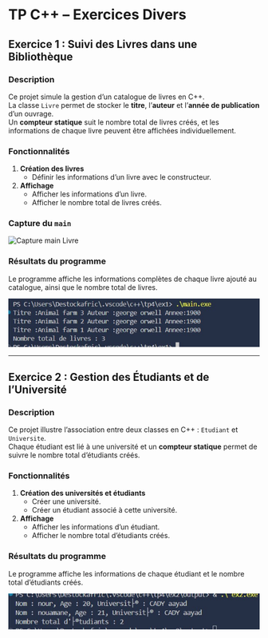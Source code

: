 # TP C++ – Exercices Divers

## Exercice 1 : Suivi des Livres dans une Bibliothèque

### Description
Ce projet simule la gestion d’un catalogue de livres en C++.  
La classe `Livre` permet de stocker le **titre**, l’**auteur** et l’**année de publication** d’un ouvrage.  
Un **compteur statique** suit le nombre total de livres créés, et les informations de chaque livre peuvent être affichées individuellement.

### Fonctionnalités
1. **Création des livres**
   - Définir les informations d’un livre avec le constructeur.
2. **Affichage**
   - Afficher les informations d’un livre.
   - Afficher le nombre total de livres créés.

### Capture du `main`
![Capture main Livre](./screenshots/mainEx1jpg)

### Résultats du programme
Le programme affiche les informations complètes de chaque livre ajouté au catalogue, ainsi que le nombre total de livres.  

![Résultat Livre](./screenshots/resEx1.jpg)

---

## Exercice 2 : Gestion des Étudiants et de l’Université

### Description
Ce projet illustre l’association entre deux classes en C++ : `Etudiant` et `Universite`.  
Chaque étudiant est lié à une université et un **compteur statique** permet de suivre le nombre total d’étudiants créés.

### Fonctionnalités
1. **Création des universités et étudiants**
   - Créer une université.
   - Créer un étudiant associé à cette université.
2. **Affichage**
   - Afficher les informations d’un étudiant.
   - Afficher le nombre total d’étudiants créés.

### Résultats du programme
Le programme affiche les informations de chaque étudiant et le nombre total d’étudiants créés.  

![Résultat Etudiant](./screenshots/resEx2.jpg)
